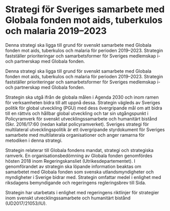 # Strategi för Sveriges samarbete med Globala fonden mot aids, tuberkulos och malaria 2019–2023

Denna strategi ska ligga till grund för svenskt samarbete med Globala fonden mot aids, tuberkulos och malaria för perioden 2019–2023. Strategin fastställer prioriteringar och samarbetsformer för Sveriges medlemskap i- och partnerskap med Globala fonden.

Denna strategi ska ligga till grund för svenskt samarbete med Globala fonden mot aids, tuberkulos och malaria för perioden 2019–2023. Strategin fastställer prioriteringar och samarbetsformer för Sveriges medlemskap i- och partnerskap med Globala fonden.

Strategin ska utgå ifrån de globala målen i Agenda 2030 och inom ramen för verksamheten bidra till att uppnå dessa. Strategin vägleds av Sveriges politik för global utveckling (PGU) med dess övergripande mål om att bidra till en rättvis och hållbar global utveckling och tar sin utgångspunkt i Policyramverk för svenskt utvecklingssamarbete och humanitärt bistånd (Skr. 2016/17:60 (nedan kallat policyramverket). Sveriges strategi för multilateral utvecklingspolitik är ett övergripande styrdokument för Sveriges samarbete med multilaterala organisationer och anger ramarna för metodiken i denna strategi.

Strategin relaterar till Globala fondens mandat, strategi och strategiska ramverk. En organisationsbedömning av Globala fonden genomfördes hösten 2018 inom Regeringskansliet (Utrikesdepartementet). I genomförandet av strategin ska löpande information beaktas om samarbetet med Globala fonden som svenska utlandsmyndigheter och myndigheter i Sverige bidrar med. Strategin omfattar medel i enlighet med riksdagens bemyndigande och regeringens regleringsbrev till Sida.

Strategin har utarbetats i enlighet med regeringens riktlinjer för strategier inom svenskt utvecklingssamarbete och humanitärt bistånd (UD2017/21053/IU).
